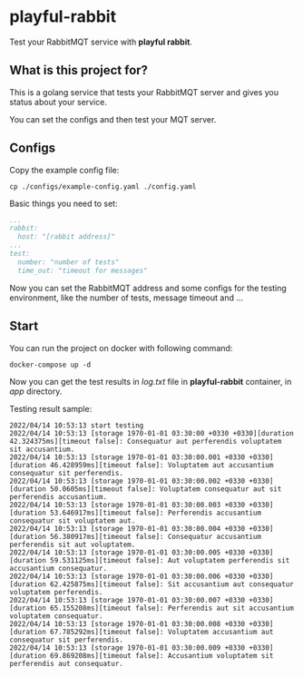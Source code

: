 # playful-rabbit

Test your RabbitMQT service with **playful rabbit**.

## What is this project for?
This is a golang service that tests your RabbitMQT server and gives
you status about your service.

You can set the configs and then test your MQT server.

## Configs
Copy the example config file:
```shell
cp ./configs/example-config.yaml ./config.yaml
```

Basic things you need to set:
```yaml
...
rabbit:
  host: "[rabbit address]"
...
test:
  number: "number of tests"
  time_out: "timeout for messages"
```

Now you can set the RabbitMQT address and some configs
for the testing environment, like the number of tests, message
timeout and ...

## Start
You can run the project on docker with following command:
```shell
docker-compose up -d
```

Now you can get the test results in _log.txt_ file in **playful-rabbit** container, in _app_ directory.

Testing result sample:
```shell
2022/04/14 10:53:13 start testing
2022/04/14 10:53:13 [storage 1970-01-01 03:30:00 +0330 +0330][duration 42.324375ms][timeout false]: Consequatur aut perferendis voluptatem sit accusantium. 
2022/04/14 10:53:13 [storage 1970-01-01 03:30:00.001 +0330 +0330][duration 46.428959ms][timeout false]: Voluptatem aut accusantium consequatur sit perferendis. 
2022/04/14 10:53:13 [storage 1970-01-01 03:30:00.002 +0330 +0330][duration 50.0605ms][timeout false]: Voluptatem consequatur aut sit perferendis accusantium. 
2022/04/14 10:53:13 [storage 1970-01-01 03:30:00.003 +0330 +0330][duration 53.646917ms][timeout false]: Perferendis accusantium consequatur sit voluptatem aut. 
2022/04/14 10:53:13 [storage 1970-01-01 03:30:00.004 +0330 +0330][duration 56.380917ms][timeout false]: Consequatur accusantium perferendis sit aut voluptatem. 
2022/04/14 10:53:13 [storage 1970-01-01 03:30:00.005 +0330 +0330][duration 59.531125ms][timeout false]: Aut voluptatem perferendis sit accusantium consequatur. 
2022/04/14 10:53:13 [storage 1970-01-01 03:30:00.006 +0330 +0330][duration 62.425875ms][timeout false]: Sit accusantium aut consequatur voluptatem perferendis. 
2022/04/14 10:53:13 [storage 1970-01-01 03:30:00.007 +0330 +0330][duration 65.155208ms][timeout false]: Perferendis aut sit accusantium voluptatem consequatur. 
2022/04/14 10:53:13 [storage 1970-01-01 03:30:00.008 +0330 +0330][duration 67.785292ms][timeout false]: Voluptatem accusantium aut consequatur sit perferendis. 
2022/04/14 10:53:13 [storage 1970-01-01 03:30:00.009 +0330 +0330][duration 69.869208ms][timeout false]: Accusantium voluptatem sit perferendis aut consequatur. 
```